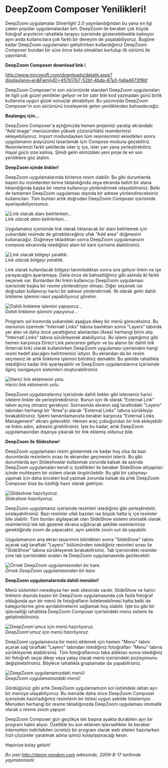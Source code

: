 # DeepZoom Composer Yenilikleri! 

DeepZoom uygulamalar Silverlight 2.0 yayınlandığından bu yana en ilgi
çeken popülar uygulamalardan biri. DeepZoom ile beraber çok büyük
fotoğraf arşivlerini rahatlıkla tarayıcı içerisinde gösterebilmekle
kalmıyor aynı anda kullanıcılara çok farklı bir deneyim de
yaşatabiliyoruz. Bugüne kadar DeepZoom uygulamaları geliştirirken
kullandığımız DeepZoom Composer bundan bir süre önce beta olmaktan
kurtulup ilk sürümü ile yayınlandı.

**DeepZoom Composer download link:**\

<http://www.microsoft.com/downloads/details.aspx?displaylang=en&FamilyID=457b17b7-52bf-4bda-87a3-fa8a4673f8bf>

DeepZoom Composer'ın son sürümünde standart DeepZoom uygulamaları ile
ilgili çok güzel yenilikler geliyor ve bir satır bile kod yazmadan günü
birlik kullanıma uygun güzel sonuçlar alınabiliyor. Bu yazımızda
DeepZoom Composer'ın son sürümünü inceleyerek gelen yeniliklerden
bahsedeceğiz.

**Başlangıç için...**

DeepZoom Composer'a açtığımızda hemen projemizi yaratıp ekrandaki "Add
image" menüsünden yüksek çözünürlüklü resimlerimizi ekleyebiliyoruz.
Import modundayken tüm resimlerimizi ekledikten sonra uygulamanın
arayüzünü tasarlamak için Compose moduna geçebiliriz. Resimlerimizi
farklı şekillerde ister iç içe, ister yan yana yerleştirebiliriz. Hayal
gücü size kalmış. Şimdi gelin elimizdeki yeni proje ile en son
yeniliklere göz atalım.

**DeepZoom içinde linkler!**

DeepZoom uygulamalarında binlerce resim olabilir. Bu gibi durumlarda
bazen bu resimlerden birine tıklandığında veya ekranda belirli bir alana
tıklandığında başka bir resme kullanıcıyı yönlendirmek isteyebilirsiniz.
Belki de tamamen DeepZoom uygulaması dışında bir adrese
yönlendireceksiniz kullanıcıları. Tüm bunları artık doğrudan DeepZoom
Composer içerisinde ayarlayabiliyorsunuz.

![Link olacak alanı
belirlerken...](../media/DeepZoom_Composer_Yenilikleri/16082009_1.png)\
*Link olacak alanı belirlerken...*

Uygulamanız içerisinde link olarak tıklanacak bir alanı belirlemek için
yukarıdaki resimde de görebileceğiniz ufak "Add area" düğmesini
kullanacağız. Düğmeye tıkladıktan sonra DeepZoom uygulamanızın compose
ekranında istediğiniz alanı bir kare içerisine alabilirsiniz.

![Link olacak bölgeyi
yarattık.](../media/DeepZoom_Composer_Yenilikleri/16082009_2.png)\
*Link olacak bölgeyi yarattık.*

Link olarak kullanılacak bölgeyi tanımladıktan sonra sıra geliyor linkin
ne işe yarayacağını ayarlamaya. Daha önce de bahsettiğimiz gibi aslında
iki farklı seçenek var. Bunlardan ilki linkin kullanıcıyı DeepZoom
uygulaması içerisinde başka bir resme yönlendiriyor olması. Diğer
seçenek ise doğrudan kullanıcıyı harici bir adrese yönlendirmek. İlk
olarak gelin dahili linkleme işlemini nasıl yapabiliyoruz görelim.

![Dahili linkleme işlemini
yapıyoruz...](../media/DeepZoom_Composer_Yenilikleri/16082009_3.jpg)\
*Dahili linkleme işlemini yapıyoruz...*

Programı sol kısmında yukarıdaki aşağıya dikey bir menü göreceksiniz. Bu
menünün üzerinde "Internatl Links" tabına bastıktan sonra "Layers"
tabında yer alan ve daha önce yarattığımız alanlardan (Area) herhangi
birini alıp "Internatl Links" tabına sürükleyerek atabiliyoruz. Bu
işlemi yaptığımız gibi hemen karşımıza Direct Link penceresi geliyor ve
bu alanın bir dahili link (Internal link) olarak kullanılırken DeepZoom
uygulaması içerisinden hangi resmi hedef alacağını belirtmemizi istiyor.
Bu ekrandan da bir resim seçmeniz ile artık linkleme işlemini bitirdiniz
demektir. Bu şekilde rahatlıkla istediğiniz kadar link ayarlayabilir ve
DeepZoom uygulamalarınız içerisinde ilginç navigasyon sistemleri
oluşturabilirsiniz.

![Harici link eklemenin
yolu.](../media/DeepZoom_Composer_Yenilikleri/16082009_4.jpg)\
*Harici link eklemenin yolu.*

DeepZoom uygulamalarınız içerisinde dahili linkler gibi isterseniz
harici sitelere linkler de yerleştirebilirsiniz. Bunun için ilk olarak
"External Link" tabını açmış olmanız gerekiyor. Sonrasında ekranın sağ
tarafındaki "Layers" tabından herhangi bir "Area"yı alarak "External
Links" tabına sürükleyip bırakabilirsiniz. İşlemi tamamlamanızla beraber
karşınıza "External Links Management" ekranı gelecektir. Hemen araç
çubuğundan bir link ekleyebilir ve linkin adını, adresini
girebilirsiniz. İşte bu kadar, artık DeepZoom uygulamasından dışarıya
çıkacak bir link eklemiş oldunuz bile.

**DeepZoom ile Slideshow!**

DeepZoom uygulamaları resim göstermek ne kadar hoş olsa da bazı
durumlarda resimlerin sırası ile ekrandan geçmesini isteriz. Bu gibi
durumlarda ayrı Slideshowlar kullanmak zorunda kalsak da aslında
DeepZoom uygulamaları kendi iç özelllikleri ile beraber SlideShow
altyapıları içinde muhteşem bir sistem olarak öngörülebilir. Bu gibi bir
çalışmayı yapmak için daha önceleri kod yazmak zorunda kalsak da artık
DeepZoom Composer bize bu özelliği hazır olarak getiriyor.

![Slideshow
hazırlıyoruz.](../media/DeepZoom_Composer_Yenilikleri/16082009_5.jpg)\
*Slideshow hazırlıyoruz.*

DeepZoom uygulamanız içerisinde resimleri istediğiniz gibi
yerleştirebilir, sıralayabilirsiniz. Bazı resimler ufak bazıları ise
büyük hatta iç içe resimler bile olabilir. Tüm bunları algılayacak olan
SlideShow sistemi otomatik olarak resimlerinizi tek tek gezerek ekrana
sığdıracak şekilde resimlerinize gerektiğinde zoom da yapacaktır, aynı
şekilde zoom out da yapabilir.

Uygulamanızın ana ekran tasarımını bitirdikten sonra "SlideShow" tabını
açarak sağ taraftaki "Layers" bölümünden istediğiniz resimleri sırası
ile "SlideShow" tabına sürükleyerek bırakabilirsiniz. Tab içerisindeki
resimler yine tab içerisindeki sıraları ile DeepZoom uygulamasında
gezilecektir.

![Örnek DeepZoom uygulamasından bir
kare.](../media/DeepZoom_Composer_Yenilikleri/16082009_6.jpg)\
*Örnek DeepZoom uygulamasından bir kare.*

**DeepZoom uygulamalarında dahili menüler!**

Menü sistemleri neredeyse her web sitesinde vardır. SlideShow ve harici
linklerin dışında bazen bir DeepZoom uygulamasında çok fazla fotoğraf
olduğunda ayrı bir menü ile fotoğrafların listelenebilmesi hatta belki
de kategorilerine göre ayrılabilmelerini sağlamak hoş olabilir. İşte bu
gibi bir işlevselliği rahatlıkla DeepZoom Composer içerisindeki menü
sistemi ile geliştirebilirsiniz.

![DeepZoom'umuz için menü
hazırlıyoruz.](../media/DeepZoom_Composer_Yenilikleri/16082009_7.jpg)\
*DeepZoom'umuz için menü hazırlıyoruz.*

DeepZoom uygulamanıza bir menü eklemek için hemen "Menu" tabını açarak
sağ taraftaki "Layers" tabından istediğiniz fotoğrafları "Menu" tabına
sürükleyerek atabilirsiniz. Tüm fotoğraflarınızı taba aldıktan sonra
istediğiniz bir fotoğrafı seçip dikey veya yatay olarak menü
içerisindeki pozisyonunu değiştirebilirsiniz. Böylece rahatlıkla
gruplamalar da yapabilirsiniz.

![DeepZoom uygulamamızdaki
menü!](../media/DeepZoom_Composer_Yenilikleri/16082009_8.jpg)\
*DeepZoom uygulamamızdaki menü!*

Gördüğünüz gibi artık DeepZoom uygulamamızın sol üstündeki oktan ayrı
bir menüye ulaşabiliyoruz. Bu menüde daha önce DeepZoom Composer
içerisinde hazırladığımız resimlerin bir listesi uygun şekilde
listeleniyor. Menüden herhangi bir resme tıkladığınızda DeepZoom
uygulaması otomatik olarak o resme zoom yapıyor.

DeepZoom Composer gün geçtikçe tek başına ayakta durabilen ayrı bir
program halini alıyor. Özellikle bu son eklenen işlevsellikler ile
beraber internetten indirilebilen ücretsiz bir program olarak web
siteleri hazırlarken hızlı çözümler yaratmak adına işimizi
kolaylaştıracağı kesin.

Hepinize kolay gelsin!


*Bu yazi http://daron.yondem.com adresinde, 2009-8-17 tarihinde yayinlanmistir.*
